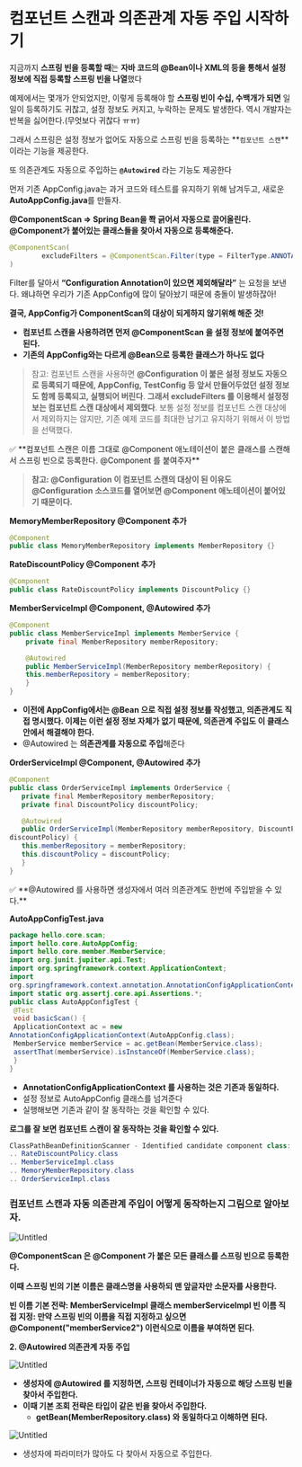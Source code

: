 # 컴포넌트 스캔과 의존관계 자동 주입 시작하기

지금까지 **스프링 빈을 등록할 때**는 **자바 코드의 @Bean이나 XML의 <bean> 등을 통해서** **설정 정보에 직접 등록할 스프링 빈을 나열**했다

예제에서는 몇개가 안되었지만, 이렇게 등록해야 할 **스프링 빈이 수십, 수백개가 되면** 일일이 등록하기도 귀찮고, 설정 정보도 커지고, 누락하는 문제도 발생한다. 역시 개발자는 반복을 싫어한다.(무엇보다 귀찮다 ㅠㅠ)

그래서 스프링은 설정 정보가 없어도 자동으로 스프링 빈을 등록하는 **`컴포넌트 스캔`**이라는 기능을 제공한다.

또 의존관계도 자동으로 주입하는 **`@Autowired`** 라는 기능도 제공한다

먼저 기존 AppConfig.java는 과거 코드와 테스트를 유지하기 위해 남겨두고, 
새로운 **AutoAppConfig.java**를 만들자.

**@ComponentScan ⇒ Spring Bean을 쫙 긁어서 자동으로 끌어올린다. @Component가 붙어있는 클래스들을 찾아서 자동으로 등록해준다.**

```java
@ComponentScan(
        excludeFilters = @ComponentScan.Filter(type = FilterType.ANNOTATION, classes = Configuration.class)
)
```

Filter를 달아서 **“Configuration Annotation이 있으면 제외해달라”** 는 요청을 보낸다.
왜냐하면 우리가 기존 AppConfig에 많이 달아놨기 때문에 충돌이 발생하잖아!

**결국, AppConfig가 ComponentScan의 대상이 되게하지 않기위해 해준 것!**

- **컴포넌트 스캔을 사용하려면 먼저 @ComponentScan 을 설정 정보에 붙여주면 된다.**
- **기존의 AppConfig와는 다르게 @Bean으로 등록한 클래스가 하나도 없다**

> 참고: 컴포넌트 스캔을 사용하면 **@Configuration 이 붙은 설정 정보도 자동으로 등록되기 때문에, AppConfig, TestConfig 등 앞서 만들어두었던 설정 정보도 함께 등록되고, 실행되어 버린다**. **그래서 excludeFilters 를 이용해서 설정정보는 컴포넌트 스캔 대상에서 제외했다**. 보통 설정 정보를 컴포넌트 스캔 대상에서 제외하지는 않지만, 기존 예제 코드를 최대한 남기고 유지하기 위해서 이 방법을 선택했다.
> 

<aside>
✅ **컴포넌트 스캔은 이름 그대로 @Component 애노테이션이 붙은 클래스를 스캔해서 스프링 빈으로 등록한다. @Component 를 붙여주자**

</aside>

> **참고: @Configuration 이 컴포넌트 스캔의 대상이 된 이유도 @Configuration 소스코드를 열어보면 @Component 애노테이션이 붙어있기 때문이다.**
> 

**MemoryMemberRepository @Component 추가**

```java
@Component
public class MemoryMemberRepository implements MemberRepository {}
```

**RateDiscountPolicy @Component 추가**

```java
@Component
public class RateDiscountPolicy implements DiscountPolicy {}
```

**MemberServiceImpl @Component, @Autowired 추가**

```java
@Component
public class MemberServiceImpl implements MemberService {
    private final MemberRepository memberRepository;

    @Autowired
    public MemberServiceImpl(MemberRepository memberRepository) {
    this.memberRepository = memberRepository;
    }
}
```

- **이전에 AppConfig에서는 @Bean 으로 직접 설정 정보를 작성했고, 의존관계도 직접 명시했다. 이제는 이런 설정 정보 자체가 없기 때문에, 의존관계 주입도 이 클래스 안에서 해결해야 한다.**
- @Autowired 는 **의존관계를 자동으로 주입**해준다

**OrderServiceImpl @Component, @Autowired 추가**

```java
@Component
public class OrderServiceImpl implements OrderService {
   private final MemberRepository memberRepository;
   private final DiscountPolicy discountPolicy;

   @Autowired
   public OrderServiceImpl(MemberRepository memberRepository, DiscountPolicy
discountPolicy) {
   this.memberRepository = memberRepository;
   this.discountPolicy = discountPolicy;
   }
}
```

<aside>
✅ **@Autowired 를 사용하면 생성자에서 여러 의존관계도 한번에 주입받을 수 있다.**

</aside>

**AutoAppConfigTest.java**

```java
package hello.core.scan;
import hello.core.AutoAppConfig;
import hello.core.member.MemberService;
import org.junit.jupiter.api.Test;
import org.springframework.context.ApplicationContext;
import
org.springframework.context.annotation.AnnotationConfigApplicationContext;
import static org.assertj.core.api.Assertions.*;
public class AutoAppConfigTest {
 @Test
 void basicScan() {
 ApplicationContext ac = new
AnnotationConfigApplicationContext(AutoAppConfig.class);
 MemberService memberService = ac.getBean(MemberService.class);
 assertThat(memberService).isInstanceOf(MemberService.class);
 }
}
```

- **AnnotationConfigApplicationContext 를 사용하는 것은 기존과 동일하다.**
- 설정 정보로 AutoAppConfig 클래스를 넘겨준다
- 실행해보면 기존과 같이 잘 동작하는 것을 확인할 수 있다.

**로그를 잘 보면 컴포넌트 스캔이 잘 동작하는 것을 확인할 수 있다.**

```java
ClassPathBeanDefinitionScanner - Identified candidate component class:
.. RateDiscountPolicy.class
.. MemberServiceImpl.class
.. MemoryMemberRepository.class
.. OrderServiceImpl.class
```

### 컴포넌트 스캔과 자동 의존관계 주입이 어떻게 동작하는지 그림으로 알아보자.

![Untitled](%E1%84%8F%E1%85%A5%E1%86%B7%E1%84%91%E1%85%A9%E1%84%82%E1%85%A5%E1%86%AB%E1%84%90%E1%85%B3%20f0d51/Untitled.png)

**@ComponentScan 은 @Component 가 붙은 모든 클래스를 스프링 빈으로 등록한다.**

**이때 스프링 빈의 기본 이름은 클래스명을 사용하되 맨 앞글자만 소문자를 사용한다.**

**빈 이름 기본 전략: MemberServiceImpl 클래스 memberServiceImpl
빈 이름 직접 지정: 만약 스프링 빈의 이름을 직접 지정하고 싶으면
@Component("memberService2") 이런식으로 이름을 부여하면 된다.**

**2. @Autowired 의존관계 자동 주입**

![Untitled](%E1%84%8F%E1%85%A5%E1%86%B7%E1%84%91%E1%85%A9%E1%84%82%E1%85%A5%E1%86%AB%E1%84%90%E1%85%B3%20f0d51/Untitled%201.png)

- **생성자에 @Autowired 를 지정하면, 스프링 컨테이너가 자동으로 해당 스프링 빈을 찾아서 주입한다.**
- **이때 기본 조회 전략은 타입이 같은 빈을 찾아서 주입한다.**
    - **getBean(MemberRepository.class) 와 동일하다고 이해하면 된다.**
    

![Untitled](%E1%84%8F%E1%85%A5%E1%86%B7%E1%84%91%E1%85%A9%E1%84%82%E1%85%A5%E1%86%AB%E1%84%90%E1%85%B3%20f0d51/Untitled%202.png)

- 생성자에 파라미터가 많아도 다 찾아서 자동으로 주입한다.